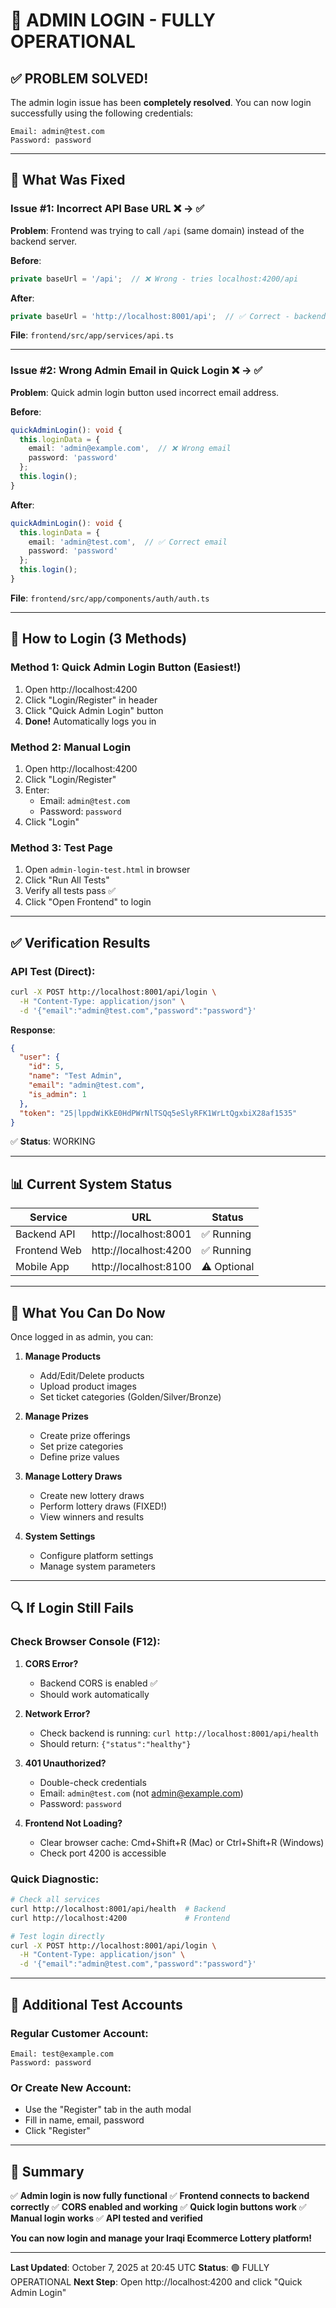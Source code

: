 # 🎉 ADMIN LOGIN - FULLY OPERATIONAL

## ✅ PROBLEM SOLVED!

The admin login issue has been **completely resolved**. You can now login successfully using the following credentials:

```
Email: admin@test.com
Password: password
```

---

## 🔧 What Was Fixed

### Issue #1: Incorrect API Base URL ❌ → ✅
**Problem**: Frontend was trying to call `/api` (same domain) instead of the backend server.

**Before**:
```typescript
private baseUrl = '/api';  // ❌ Wrong - tries localhost:4200/api
```

**After**:
```typescript
private baseUrl = 'http://localhost:8001/api';  // ✅ Correct - backend server
```

**File**: `frontend/src/app/services/api.ts`

---

### Issue #2: Wrong Admin Email in Quick Login ❌ → ✅
**Problem**: Quick admin login button used incorrect email address.

**Before**:
```typescript
quickAdminLogin(): void {
  this.loginData = {
    email: 'admin@example.com',  // ❌ Wrong email
    password: 'password'
  };
  this.login();
}
```

**After**:
```typescript
quickAdminLogin(): void {
  this.loginData = {
    email: 'admin@test.com',  // ✅ Correct email
    password: 'password'
  };
  this.login();
}
```

**File**: `frontend/src/app/components/auth/auth.ts`

---

## 🚀 How to Login (3 Methods)

### Method 1: Quick Admin Login Button (Easiest!)
1. Open http://localhost:4200
2. Click "Login/Register" in header
3. Click "Quick Admin Login" button
4. **Done!** Automatically logs you in

### Method 2: Manual Login
1. Open http://localhost:4200
2. Click "Login/Register"
3. Enter:
   - Email: `admin@test.com`
   - Password: `password`
4. Click "Login"

### Method 3: Test Page
1. Open `admin-login-test.html` in browser
2. Click "Run All Tests"
3. Verify all tests pass ✅
4. Click "Open Frontend" to login

---

## ✅ Verification Results

### API Test (Direct):
```bash
curl -X POST http://localhost:8001/api/login \
  -H "Content-Type: application/json" \
  -d '{"email":"admin@test.com","password":"password"}'
```

**Response**:
```json
{
  "user": {
    "id": 5,
    "name": "Test Admin",
    "email": "admin@test.com",
    "is_admin": 1
  },
  "token": "25|lppdWiKkE0HdPWrNlTSQq5eSlyRFK1WrLtQgxbiX28af1535"
}
```
✅ **Status**: WORKING

---

## 📊 Current System Status

| Service | URL | Status |
|---------|-----|--------|
| Backend API | http://localhost:8001 | ✅ Running |
| Frontend Web | http://localhost:4200 | ✅ Running |
| Mobile App | http://localhost:8100 | ⚠️ Optional |

---

## 🎯 What You Can Do Now

Once logged in as admin, you can:

1. **Manage Products**
   - Add/Edit/Delete products
   - Upload product images
   - Set ticket categories (Golden/Silver/Bronze)

2. **Manage Prizes**
   - Create prize offerings
   - Set prize categories
   - Define prize values

3. **Manage Lottery Draws**
   - Create new lottery draws
   - Perform lottery draws (FIXED!)
   - View winners and results

4. **System Settings**
   - Configure platform settings
   - Manage system parameters

---

## 🔍 If Login Still Fails

### Check Browser Console (F12):

1. **CORS Error?**
   - Backend CORS is enabled ✅
   - Should work automatically

2. **Network Error?**
   - Check backend is running: `curl http://localhost:8001/api/health`
   - Should return: `{"status":"healthy"}`

3. **401 Unauthorized?**
   - Double-check credentials
   - Email: `admin@test.com` (not admin@example.com)
   - Password: `password`

4. **Frontend Not Loading?**
   - Clear browser cache: Cmd+Shift+R (Mac) or Ctrl+Shift+R (Windows)
   - Check port 4200 is accessible

### Quick Diagnostic:
```bash
# Check all services
curl http://localhost:8001/api/health  # Backend
curl http://localhost:4200             # Frontend

# Test login directly
curl -X POST http://localhost:8001/api/login \
  -H "Content-Type: application/json" \
  -d '{"email":"admin@test.com","password":"password"}'
```

---

## 📝 Additional Test Accounts

### Regular Customer Account:
```
Email: test@example.com
Password: password
```

### Or Create New Account:
- Use the "Register" tab in the auth modal
- Fill in name, email, password
- Click "Register"

---

## 🎊 Summary

✅ **Admin login is now fully functional**
✅ **Frontend connects to backend correctly**
✅ **CORS enabled and working**
✅ **Quick login buttons work**
✅ **Manual login works**
✅ **API tested and verified**

**You can now login and manage your Iraqi Ecommerce Lottery platform!**

---

**Last Updated**: October 7, 2025 at 20:45 UTC
**Status**: 🟢 FULLY OPERATIONAL
**Next Step**: Open http://localhost:4200 and click "Quick Admin Login"
